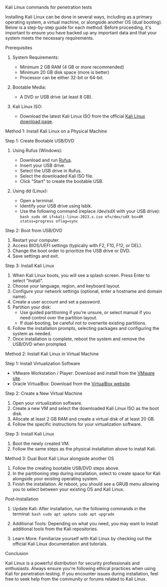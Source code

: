 Kali Linux commands for penetration tests

Installing Kali Linux can be done in several ways, including as a primary operating system, a virtual machine, or alongside another OS (dual booting). Below is a step-by-step guide for each method. Before proceeding, it's important to ensure you have backed up any important data and that your system meets the necessary requirements.

Prerequisites

1. System Requirements:
   - Minimum 2 GB RAM (4 GB or more recommended)
   - Minimum 20 GB disk space (more is better)
   - Processor can be either 32-bit or 64-bit.
   
2. Bootable Media:
   - A DVD or USB drive (at least 8 GB).
   
3. Kali Linux ISO:
   - Download the latest Kali Linux ISO from the official [Kali Linux download page](https://www.kali.org/downloads/).

Method 1: Install Kali Linux on a Physical Machine

Step 1: Create Bootable USB/DVD

1. Using Rufus (Windows):
   - Download and run [Rufus](https://rufus.ie/).
   - Insert your USB drive.
   - Select the USB drive in Rufus.
   - Select the downloaded Kali ISO file.
   - Click "Start" to create the bootable USB.

2. Using dd (Linux):
   - Open a terminal.
   - Identify your USB drive using lsblk.
   - Use the following command (replace /dev/sdX with your USB drive):
     `bash
     sudo dd if=kali-linux-2023.x.iso of=/dev/sdX bs=4M status=progress oflag=sync
     `

Step 2: Boot from USB/DVD

1. Restart your computer.
2. Access BIOS/UEFI settings (typically with F2, F10, F12, or DEL).
3. Change the boot order to prioritize the USB drive or DVD.
4. Save settings and exit.

Step 3: Install Kali Linux

1. When Kali Linux boots, you will see a splash screen. Press Enter to select "Install".
2. Choose your language, region, and keyboard layout.
3. Configure your network settings (optional, enter a hostname and domain name).
4. Create a user account and set a password.
5. Partition your disk:
   - Use guided partitioning if you're unsure, or select manual if you need control over the partition layout.
   - If dual-booting, be careful not to overwrite existing partitions.
6. Follow the installation prompts, selecting packages and configuring the system as needed.
7. Once installation is complete, reboot the system and remove the USB/DVD when prompted.

Method 2: Install Kali Linux in Virtual Machine

Step 1: Install Virtualization Software

- VMware Workstation / Player: Download and install from the [VMware site](https://vmware.com).
- Oracle VirtualBox: Download from the [VirtualBox website](https://www.virtualbox.org/).

Step 2: Create a New Virtual Machine

1. Open your virtualization software.
2. Create a new VM and select the downloaded Kali Linux ISO as the boot disk.
3. Allocate at least 2 GB RAM and create a virtual disk of at least 20 GB.
4. Follow the specific instructions for your virtualization software.

Step 3: Install Kali Linux

1. Boot the newly created VM.
2. Follow the same steps as the physical installation above to install Kali.

Method 3: Dual Boot Kali Linux alongside another OS

1. Follow the creating bootable USB/DVD steps above.
2. In the partitioning step during installation, select to create space for Kali alongside your existing operating system.
3. Finish the installation. At reboot, you should see a GRUB menu allowing you to select between your existing OS and Kali Linux.

Post-Installation

1. Update Kali: 
   After installation, run the following commands in the terminal:
   `bash
   sudo apt update
   sudo apt upgrade
   `

2. Additional Tools:
   Depending on what you need, you may want to install additional tools from the Kali repositories.

3. Learn More: 
   Familiarize yourself with Kali Linux by checking out the official Kali Linux documentation and tutorials.

Conclusion

Kali Linux is a powerful distribution for security professionals and enthusiasts. Always ensure you're following ethical practices when using Kali for penetration testing. If you encounter issues during installation, feel free to seek help from the community or forums related to Kali Linux.
